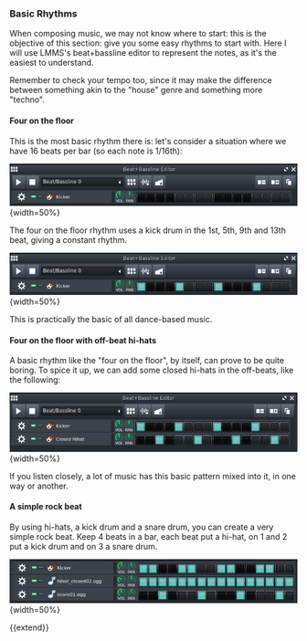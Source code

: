 ### Basic Rhythms

When composing music, we may not know where to start: this is the objective of this section: give you some easy rhythms to start with. Here I will use LMMS's beat+bassline editor to represent the notes, as it's the easiest to understand.

Remember to check your tempo too, since it may make the difference between something akin to the "house" genre and something more "techno".

#### Four on the floor

This is the most basic rhythm there is: let's consider a situation where we have 16 beats per bar (so each note is 1/16th):

![A single bar in our basic rhythm](./images/resources/sixteen_beats.png){width=50%}

The four on the floor rhythm uses a kick drum in the 1st, 5th, 9th and 13th beat, giving a constant rhythm.

![A basic four on the floor rhythm](./images/resources/four_on_the_floor.png){width=50%}

This is practically the basic of all dance-based music.

#### Four on the floor with off-beat hi-hats

A basic rhythm like the "four on the floor", by itself, can prove to be quite boring. To spice it up, we can add some closed hi-hats in the off-beats, like the following:

![Four on the floor with off-beat hi-hats](./images/resources/fotf_offbeat.png){width=50%}

If you listen closely, a lot of music has this basic pattern mixed into it, in one way or another.

#### A simple rock beat

By using hi-hats, a kick drum and a snare drum, you can create a very simple rock beat. Keep 4 beats in a bar, each beat put a hi-hat, on 1 and 2 put a kick drum and on 3 a snare drum.

![A simple rock beat](./images/resources/simple_rock_beat.png){width=50%}

{{extend}}

<!-- TODO: Teach more basic rhythms to get people going -->
